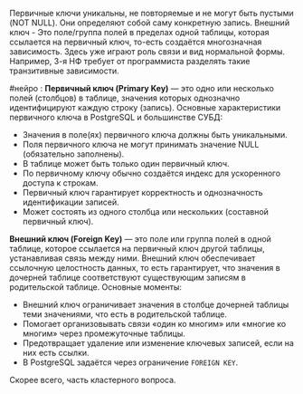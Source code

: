 Первичные ключи уникальны, не повторяемые и не могут быть пустыми (NOT NULL). Они определяют собой саму конкретную запись.
Внешний ключ - Это поле/группа полей в пределах одной таблицы, которая ссылается на первичный ключ, то-есть создаётся многозначная зависимость. Здесь уже играют роль связи и вид нормальной формы. Например, 3-я НФ требует от программиста разделять такие транзитивные зависимости.

#нейро :
**Первичный ключ (Primary Key)** — это одно или несколько полей (столбцов) в таблице, значения которых однозначно идентифицируют каждую строку (запись). Основные характеристики первичного ключа в PostgreSQL и большинстве СУБД:
- Значения в поле(ях) первичного ключа должны быть уникальными.
- Поля первичного ключа не могут принимать значение NULL (обязательно заполнены).
- В таблице может быть только один первичный ключ.
- По первичному ключу обычно создаётся индекс для ускоренного доступа к строкам.
- Первичный ключ гарантирует корректность и однозначность идентификации записей.
- Может состоять из одного столбца или нескольких (составной первичный ключ).

**Внешний ключ (Foreign Key)** — это поле или группа полей в одной таблице, которое ссылается на первичный ключ другой таблицы, устанавливая связь между ними. Внешний ключ обеспечивает ссылочную целостность данных, то есть гарантирует, что значения в дочерней таблице соответствуют существующим записям в родительской таблице. Основные моменты:
- Внешний ключ ограничивает значения в столбце дочерней таблицы теми значениями, что есть в родительской таблице.
- Помогает организовывать связи «один ко многим» или «многие ко многим» через промежуточные таблицы.
- Предотвращает удаление или изменение ключевых записей, если на них есть ссылки.
- В PostgreSQL задаётся через ограничение `FOREIGN KEY`.

Скорее всего, часть кластерного вопроса.